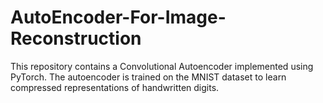 # AutoEncoder-For-Image-Reconstruction
This repository contains a Convolutional Autoencoder implemented using PyTorch. The autoencoder is trained on the MNIST dataset to learn compressed representations of handwritten digits.
